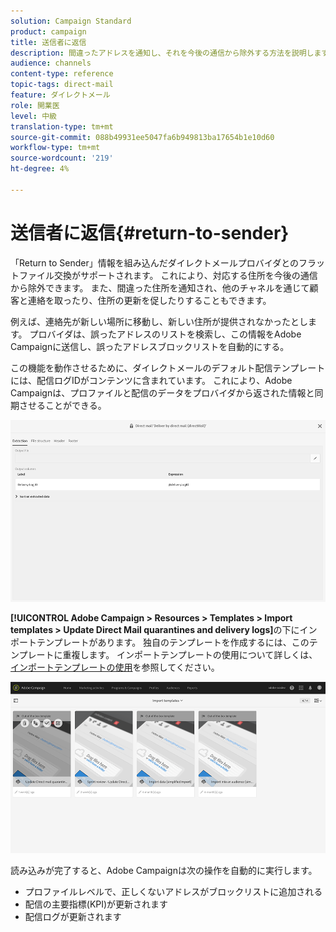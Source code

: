 ```yaml
---
solution: Campaign Standard
product: campaign
title: 送信者に返信
description: 間違ったアドレスを通知し、それを今後の通信から除外する方法を説明します。
audience: channels
content-type: reference
topic-tags: direct-mail
feature: ダイレクトメール
role: 開業医
level: 中級
translation-type: tm+mt
source-git-commit: 088b49931ee5047fa6b949813ba17654b1e10d60
workflow-type: tm+mt
source-wordcount: '219'
ht-degree: 4%

---
```



# 送信者に返信{#return-to-sender}

「Return to Sender」情報を組み込んだダイレクトメールプロバイダとのフラットファイル交換がサポートされます。 これにより、対応する住所を今後の通信から除外できます。 また、間違った住所を通知され、他のチャネルを通じて顧客と連絡を取ったり、住所の更新を促したりすることもできます。

例えば、連絡先が新しい場所に移動し、新しい住所が提供されなかったとします。 プロバイダは、誤ったアドレスのリストを検索し、この情報をAdobe Campaignに送信し、誤ったアドレスブロックリストを自動的にする。

この機能を動作させるために、ダイレクトメールのデフォルト配信テンプレートには、配信ログIDがコンテンツに含まれています。 これにより、Adobe Campaignは、プロファイルと配信のデータをプロバイダから返された情報と同期させることができる。

![](assets/direct_mail_return_sender_1.png)

**[!UICONTROL Adobe Campaign > Resources > Templates > Import templates > Update Direct Mail quarantines and delivery logs]**&#x200B;の下にインポートテンプレートがあります。 独自のテンプレートを作成するには、このテンプレートに重複します。 インポートテンプレートの使用について詳しくは、[インポートテンプレートの使用](../../automating/using/importing-data-with-import-templates.md#setting-up-import-templates)を参照してください。

![](assets/direct_mail_return_sender_2.png)

読み込みが完了すると、Adobe Campaignは次の操作を自動的に実行します。

* プロファイルレベルで、正しくないアドレスがブロックリストに追加される
* 配信の主要指標(KPI)が更新されます
* 配信ログが更新されます
